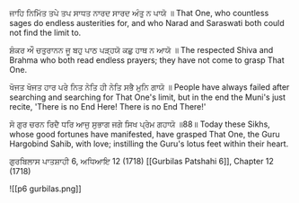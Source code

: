 ਜਾਹਿ ਨਿਮਿੱਤ ਤਪੇ ਤਪ ਸਾਧਤ ਨਾਰਦ ਸਾਰਦ ਅੰਤੁ ਨ ਪਾਯੋ ॥
That One, who countless sages do endless austerities for, and who Narad and Saraswati both could not find the limit to.

ਸ਼ੰਕਰ ਔ ਚਤੁਰਾਨਨ ਜੂ ਬਹੁ ਪਾਠ ਪੜ੍ਹਯੋ ਕਛੁ ਹਾਥ ਨ ਆਯੋ ॥
The respected Shiva and Brahma who both read endless prayers; they have not come to grasp That One.

ਖੋਜਤ ਖੋਜਤ ਹਾਰ ਪਰੇ ਨਿਤ ਨੇਤਿ ਹੀ ਨੇਤਿ ਸਭੈ ਮੁਨਿ ਗਾਯੋ ॥
People have always failed after searching and searching for That One's limit, but in the end the Muni's just recite, 'There is no End Here! There is no End There!'

ਸੋ ਗੁਰ ਚਰਨ ਰਿਦੈ ਧਰਿ ਆਜੁ ਸੁਭਾਗ ਜਗੇ ਸਿਖ ਪ੍ਰੇਮ ਗਹਾਯੋ ॥88॥
Today these Sikhs, whose good fortunes have manifested, have grasped That One, the Guru Hargobind Sahib, with love; instilling the Guru's lotus feet within their heart.

ਗੁਰਬਿਲਾਸ ਪਾਤਸ਼ਾਹੀ 6, ਅਧਿਆਇ 12 (1718)
[[Gurbilas Patshahi 6]], Chapter 12 (1718)

![[p6 gurbilas.png]]